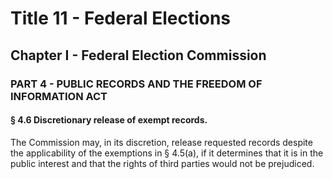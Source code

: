 
# Title 11 - Federal Elections
## Chapter I - Federal Election Commission
### PART 4 - PUBLIC RECORDS AND THE FREEDOM OF INFORMATION ACT
#### § 4.6 Discretionary release of exempt records.

The Commission may, in its discretion, release requested records despite the applicability of the exemptions in § 4.5(a), if it determines that it is in the public interest and that the rights of third parties would not be prejudiced.
